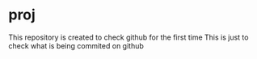 # proj
This repository is created to check github for the first time
This is just to check what is being commited on github
